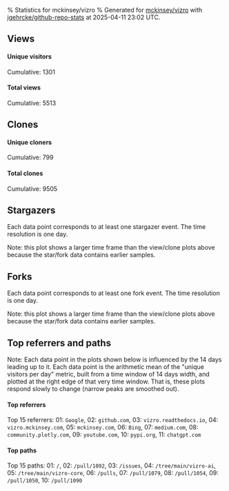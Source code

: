 % Statistics for mckinsey/vizro
% Generated for [mckinsey/vizro](https://github.com/mckinsey/vizro) with [jgehrcke/github-repo-stats](https://github.com/jgehrcke/github-repo-stats) at 2025-04-11 23:02 UTC.


## Views

#### Unique visitors
<div id="chart_views_unique" class="full-width-chart"></div>

Cumulative: 1301

#### Total views
<div id="chart_views_total" class="full-width-chart"></div>

Cumulative: 5513

<div class="pagebreak-for-print"> </div>

## Clones

#### Unique cloners
<div id="chart_clones_unique" class="full-width-chart"></div>

Cumulative: 799

#### Total clones
<div id="chart_clones_total" class="full-width-chart"></div>

Cumulative: 9505



<div class="pagebreak-for-print"> </div>



## Stargazers

Each data point corresponds to at least one stargazer event.
The time resolution is one day.

<div id="chart_stargazers" class="full-width-chart"></div>


Note: this plot shows a larger time frame than the view/clone plots above because the star/fork data contains earlier samples.



## Forks

Each data point corresponds to at least one fork event.
The time resolution is one day.

<div id="chart_forks" class="full-width-chart"></div>


Note: this plot shows a larger time frame than the view/clone plots above because the star/fork data contains earlier samples.



<div class="pagebreak-for-print"> </div>



## Top referrers and paths


Note: Each data point in the plots shown below is influenced by the 14 days
leading up to it. Each data point is the arithmetic mean of the "unique
visitors per day" metric, built from a time window of 14 days width, and
plotted at the right edge of that very time window. That is, these plots
respond slowly to change (narrow peaks are smoothed out).




#### Top referrers


<div id="chart_referrers_top_n_alltime" class="full-width-chart"></div>

Top 15 referrers: 01: `Google`, 02: `github.com`, 03: `vizro.readthedocs.io`, 04: `vizro.mckinsey.com`, 05: `mckinsey.com`, 06: `Bing`, 07: `medium.com`, 08: `community.plotly.com`, 09: `youtube.com`, 10: `pypi.org`, 11: `chatgpt.com`





#### Top paths


<div id="chart_paths_top_n_alltime" class="full-width-chart"></div>

Top 15 paths: 01: `/`, 02: `/pull/1092`, 03: `/issues`, 04: `/tree/main/vizro-ai`, 05: `/tree/main/vizro-core`, 06: `/pulls`, 07: `/pull/1079`, 08: `/pull/1054`, 09: `/pull/1050`, 10: `/pull/1090`


<script type="text/javascript">
    vegaEmbed('#chart_views_unique', {"$schema": "https://vega.github.io/schema/vega-lite/v4.17.0.json", "config": {"arc": {"fill": "#1b1e23"}, "area": {"fill": "#1b1e23"}, "axisBottom": {"domainColor": "#a9b4c4", "gridColor": "#a9b4c4", "labelColor": "#1b1e23", "labelFont": "relative-mono-11-pitch-pro, Menlo, monospace", "tickColor": "#a9b4c4", "titleColor": "#1b1e23", "titleFont": "relative-mono-11-pitch-pro, Menlo, monospace"}, "axisLeft": {"domainColor": "#a9b4c4", "gridColor": "#a9b4c4", "labelColor": "#1b1e23", "labelFont": "relative-mono-11-pitch-pro, Menlo, monospace", "tickColor": "#a9b4c4", "titleColor": "#1b1e23", "titleFont": "relative-mono-11-pitch-pro, Menlo, monospace"}, "axisX": {"grid": false}, "axisY": {"grid": false, "labelBound": true}, "background": "#FFFFFF", "group": {"fill": "#FFFFFF"}, "header": {"fontWeight": 400, "labelFont": "relative-mono-11-pitch-pro, Menlo, monospace", "titleFont": "relative-mono-11-pitch-pro, Menlo, monospace"}, "legend": {"labelFont": "relative-mono-11-pitch-pro, Menlo, monospace", "symbolSize": 200, "symbolType": "circle", "titleFont": "relative-mono-11-pitch-pro, Menlo, monospace"}, "line": {"color": "#1b1e23", "stroke": "#1b1e23"}, "path": {"stroke": "#1b1e23"}, "point": {"color": "#1b1e23", "cursor": "pointer", "filled": true, "size": 20}, "range": {"category": ["#85a2f7", "#ea9755", "#7eb36a", "#f07071", "#bc85d9", "#e587b6", "#a9b4c4", "#d4c05e", "#64b9c4"]}, "style": {"bar": {"fill": "#1b1e23"}, "text": {"font": "relative-mono-11-pitch-pro, Menlo, monospace", "fontWeight": 400}}, "symbol": {"shape": "circle"}, "title": {"anchor": "start", "font": "relative-mono-11-pitch-pro, Menlo, monospace", "fontWeight": 400}, "trail": {"color": "#1b1e23", "stroke": "#1b1e23"}, "view": {"stroke": null}}, "data": {"name": "data-add676ed03ed738b48b0563583672502"}, "datasets": {"data-add676ed03ed738b48b0563583672502": [{"time": "2025-03-27T00:00:00+00:00", "views_total": 95, "views_unique": 34}, {"time": "2025-03-28T00:00:00+00:00", "views_total": 418, "views_unique": 91}, {"time": "2025-03-29T00:00:00+00:00", "views_total": 66, "views_unique": 25}, {"time": "2025-03-30T00:00:00+00:00", "views_total": 46, "views_unique": 28}, {"time": "2025-03-31T00:00:00+00:00", "views_total": 384, "views_unique": 57}, {"time": "2025-04-01T00:00:00+00:00", "views_total": 305, "views_unique": 66}, {"time": "2025-04-02T00:00:00+00:00", "views_total": 520, "views_unique": 107}, {"time": "2025-04-03T00:00:00+00:00", "views_total": 646, "views_unique": 199}, {"time": "2025-04-04T00:00:00+00:00", "views_total": 510, "views_unique": 148}, {"time": "2025-04-05T00:00:00+00:00", "views_total": 149, "views_unique": 54}, {"time": "2025-04-06T00:00:00+00:00", "views_total": 89, "views_unique": 29}, {"time": "2025-04-07T00:00:00+00:00", "views_total": 435, "views_unique": 102}, {"time": "2025-04-08T00:00:00+00:00", "views_total": 427, "views_unique": 73}, {"time": "2025-04-09T00:00:00+00:00", "views_total": 672, "views_unique": 128}, {"time": "2025-04-10T00:00:00+00:00", "views_total": 484, "views_unique": 82}, {"time": "2025-04-11T00:00:00+00:00", "views_total": 267, "views_unique": 78}]}, "encoding": {"tooltip": [{"field": "views_unique", "format": ".1f", "title": "views (u)", "type": "quantitative"}, {"field": "time", "format": "%B %e, %Y", "title": "date", "type": "temporal"}], "x": {"axis": {"labelAngle": 25}, "field": "time", "scale": {"domain": ["2025-03-27", "2025-04-11"]}, "timeUnit": "yearmonthdate", "title": "date", "type": "temporal"}, "y": {"axis": {"values": [1, 10, 50, 100, 500, 1000, 5000, 10000]}, "field": "views_unique", "scale": {"domain": [0, 218.9], "type": "symlog", "zero": true}, "title": "unique views per day", "type": "quantitative"}}, "height": 200, "mark": {"point": true, "type": "line"}, "padding": 10, "width": "container"}, {"actions": false, "renderer": "svg"}).catch(console.error);
vegaEmbed('#chart_views_total', {"$schema": "https://vega.github.io/schema/vega-lite/v4.17.0.json", "config": {"arc": {"fill": "#1b1e23"}, "area": {"fill": "#1b1e23"}, "axisBottom": {"domainColor": "#a9b4c4", "gridColor": "#a9b4c4", "labelColor": "#1b1e23", "labelFont": "relative-mono-11-pitch-pro, Menlo, monospace", "tickColor": "#a9b4c4", "titleColor": "#1b1e23", "titleFont": "relative-mono-11-pitch-pro, Menlo, monospace"}, "axisLeft": {"domainColor": "#a9b4c4", "gridColor": "#a9b4c4", "labelColor": "#1b1e23", "labelFont": "relative-mono-11-pitch-pro, Menlo, monospace", "tickColor": "#a9b4c4", "titleColor": "#1b1e23", "titleFont": "relative-mono-11-pitch-pro, Menlo, monospace"}, "axisX": {"grid": false}, "axisY": {"grid": false, "labelBound": true}, "background": "#FFFFFF", "group": {"fill": "#FFFFFF"}, "header": {"fontWeight": 400, "labelFont": "relative-mono-11-pitch-pro, Menlo, monospace", "titleFont": "relative-mono-11-pitch-pro, Menlo, monospace"}, "legend": {"labelFont": "relative-mono-11-pitch-pro, Menlo, monospace", "symbolSize": 200, "symbolType": "circle", "titleFont": "relative-mono-11-pitch-pro, Menlo, monospace"}, "line": {"color": "#1b1e23", "stroke": "#1b1e23"}, "path": {"stroke": "#1b1e23"}, "point": {"color": "#1b1e23", "cursor": "pointer", "filled": true, "size": 20}, "range": {"category": ["#85a2f7", "#ea9755", "#7eb36a", "#f07071", "#bc85d9", "#e587b6", "#a9b4c4", "#d4c05e", "#64b9c4"]}, "style": {"bar": {"fill": "#1b1e23"}, "text": {"font": "relative-mono-11-pitch-pro, Menlo, monospace", "fontWeight": 400}}, "symbol": {"shape": "circle"}, "title": {"anchor": "start", "font": "relative-mono-11-pitch-pro, Menlo, monospace", "fontWeight": 400}, "trail": {"color": "#1b1e23", "stroke": "#1b1e23"}, "view": {"stroke": null}}, "data": {"name": "data-add676ed03ed738b48b0563583672502"}, "datasets": {"data-add676ed03ed738b48b0563583672502": [{"time": "2025-03-27T00:00:00+00:00", "views_total": 95, "views_unique": 34}, {"time": "2025-03-28T00:00:00+00:00", "views_total": 418, "views_unique": 91}, {"time": "2025-03-29T00:00:00+00:00", "views_total": 66, "views_unique": 25}, {"time": "2025-03-30T00:00:00+00:00", "views_total": 46, "views_unique": 28}, {"time": "2025-03-31T00:00:00+00:00", "views_total": 384, "views_unique": 57}, {"time": "2025-04-01T00:00:00+00:00", "views_total": 305, "views_unique": 66}, {"time": "2025-04-02T00:00:00+00:00", "views_total": 520, "views_unique": 107}, {"time": "2025-04-03T00:00:00+00:00", "views_total": 646, "views_unique": 199}, {"time": "2025-04-04T00:00:00+00:00", "views_total": 510, "views_unique": 148}, {"time": "2025-04-05T00:00:00+00:00", "views_total": 149, "views_unique": 54}, {"time": "2025-04-06T00:00:00+00:00", "views_total": 89, "views_unique": 29}, {"time": "2025-04-07T00:00:00+00:00", "views_total": 435, "views_unique": 102}, {"time": "2025-04-08T00:00:00+00:00", "views_total": 427, "views_unique": 73}, {"time": "2025-04-09T00:00:00+00:00", "views_total": 672, "views_unique": 128}, {"time": "2025-04-10T00:00:00+00:00", "views_total": 484, "views_unique": 82}, {"time": "2025-04-11T00:00:00+00:00", "views_total": 267, "views_unique": 78}]}, "encoding": {"tooltip": [{"field": "views_total", "format": ".1f", "title": "views (t)", "type": "quantitative"}, {"field": "time", "format": "%B %e, %Y", "title": "date", "type": "temporal"}], "x": {"axis": {"labelAngle": 25}, "field": "time", "scale": {"domain": ["2025-03-27", "2025-04-11"]}, "timeUnit": "yearmonthdate", "title": "date", "type": "temporal"}, "y": {"axis": {"values": [1, 10, 50, 100, 500, 1000, 5000, 10000]}, "field": "views_total", "scale": {"domain": [0, 739.2], "type": "symlog", "zero": true}, "title": "total views per day", "type": "quantitative"}}, "height": 200, "mark": {"point": true, "type": "line"}, "padding": 10, "width": "container"}, {"actions": false, "renderer": "svg"}).catch(console.error);
vegaEmbed('#chart_clones_unique', {"$schema": "https://vega.github.io/schema/vega-lite/v4.17.0.json", "config": {"arc": {"fill": "#1b1e23"}, "area": {"fill": "#1b1e23"}, "axisBottom": {"domainColor": "#a9b4c4", "gridColor": "#a9b4c4", "labelColor": "#1b1e23", "labelFont": "relative-mono-11-pitch-pro, Menlo, monospace", "tickColor": "#a9b4c4", "titleColor": "#1b1e23", "titleFont": "relative-mono-11-pitch-pro, Menlo, monospace"}, "axisLeft": {"domainColor": "#a9b4c4", "gridColor": "#a9b4c4", "labelColor": "#1b1e23", "labelFont": "relative-mono-11-pitch-pro, Menlo, monospace", "tickColor": "#a9b4c4", "titleColor": "#1b1e23", "titleFont": "relative-mono-11-pitch-pro, Menlo, monospace"}, "axisX": {"grid": false}, "axisY": {"grid": false, "labelBound": true}, "background": "#FFFFFF", "group": {"fill": "#FFFFFF"}, "header": {"fontWeight": 400, "labelFont": "relative-mono-11-pitch-pro, Menlo, monospace", "titleFont": "relative-mono-11-pitch-pro, Menlo, monospace"}, "legend": {"labelFont": "relative-mono-11-pitch-pro, Menlo, monospace", "symbolSize": 200, "symbolType": "circle", "titleFont": "relative-mono-11-pitch-pro, Menlo, monospace"}, "line": {"color": "#1b1e23", "stroke": "#1b1e23"}, "path": {"stroke": "#1b1e23"}, "point": {"color": "#1b1e23", "cursor": "pointer", "filled": true, "size": 20}, "range": {"category": ["#85a2f7", "#ea9755", "#7eb36a", "#f07071", "#bc85d9", "#e587b6", "#a9b4c4", "#d4c05e", "#64b9c4"]}, "style": {"bar": {"fill": "#1b1e23"}, "text": {"font": "relative-mono-11-pitch-pro, Menlo, monospace", "fontWeight": 400}}, "symbol": {"shape": "circle"}, "title": {"anchor": "start", "font": "relative-mono-11-pitch-pro, Menlo, monospace", "fontWeight": 400}, "trail": {"color": "#1b1e23", "stroke": "#1b1e23"}, "view": {"stroke": null}}, "data": {"name": "data-222f72a5668517c81a2aef200bd6f46f"}, "datasets": {"data-222f72a5668517c81a2aef200bd6f46f": [{"clones_total": 221, "clones_unique": 14, "time": "2025-03-27T00:00:00+00:00"}, {"clones_total": 741, "clones_unique": 62, "time": "2025-03-28T00:00:00+00:00"}, {"clones_total": 19, "clones_unique": 7, "time": "2025-03-29T00:00:00+00:00"}, {"clones_total": 3, "clones_unique": 3, "time": "2025-03-30T00:00:00+00:00"}, {"clones_total": 1185, "clones_unique": 88, "time": "2025-03-31T00:00:00+00:00"}, {"clones_total": 411, "clones_unique": 51, "time": "2025-04-01T00:00:00+00:00"}, {"clones_total": 748, "clones_unique": 109, "time": "2025-04-02T00:00:00+00:00"}, {"clones_total": 939, "clones_unique": 76, "time": "2025-04-03T00:00:00+00:00"}, {"clones_total": 1147, "clones_unique": 78, "time": "2025-04-04T00:00:00+00:00"}, {"clones_total": 45, "clones_unique": 10, "time": "2025-04-05T00:00:00+00:00"}, {"clones_total": 11, "clones_unique": 6, "time": "2025-04-06T00:00:00+00:00"}, {"clones_total": 661, "clones_unique": 73, "time": "2025-04-07T00:00:00+00:00"}, {"clones_total": 642, "clones_unique": 48, "time": "2025-04-08T00:00:00+00:00"}, {"clones_total": 1350, "clones_unique": 78, "time": "2025-04-09T00:00:00+00:00"}, {"clones_total": 1090, "clones_unique": 64, "time": "2025-04-10T00:00:00+00:00"}, {"clones_total": 292, "clones_unique": 32, "time": "2025-04-11T00:00:00+00:00"}]}, "encoding": {"tooltip": [{"field": "clones_unique", "format": ".1f", "title": "clones (u)", "type": "quantitative"}, {"field": "time", "format": "%B %e, %Y", "title": "date", "type": "temporal"}], "x": {"axis": {"labelAngle": 25}, "field": "time", "scale": {"domain": ["2025-03-27", "2025-04-11"]}, "timeUnit": "yearmonthdate", "title": "date", "type": "temporal"}, "y": {"axis": {"values": [1, 10, 50, 100, 500, 1000, 5000, 10000]}, "field": "clones_unique", "scale": {"domain": [0, 119.9], "type": "symlog", "zero": true}, "title": "unique clones per day", "type": "quantitative"}}, "height": 200, "mark": {"point": true, "type": "line"}, "padding": 10, "width": "container"}, {"actions": false, "renderer": "svg"}).catch(console.error);
vegaEmbed('#chart_clones_total', {"$schema": "https://vega.github.io/schema/vega-lite/v4.17.0.json", "config": {"arc": {"fill": "#1b1e23"}, "area": {"fill": "#1b1e23"}, "axisBottom": {"domainColor": "#a9b4c4", "gridColor": "#a9b4c4", "labelColor": "#1b1e23", "labelFont": "relative-mono-11-pitch-pro, Menlo, monospace", "tickColor": "#a9b4c4", "titleColor": "#1b1e23", "titleFont": "relative-mono-11-pitch-pro, Menlo, monospace"}, "axisLeft": {"domainColor": "#a9b4c4", "gridColor": "#a9b4c4", "labelColor": "#1b1e23", "labelFont": "relative-mono-11-pitch-pro, Menlo, monospace", "tickColor": "#a9b4c4", "titleColor": "#1b1e23", "titleFont": "relative-mono-11-pitch-pro, Menlo, monospace"}, "axisX": {"grid": false}, "axisY": {"grid": false, "labelBound": true}, "background": "#FFFFFF", "group": {"fill": "#FFFFFF"}, "header": {"fontWeight": 400, "labelFont": "relative-mono-11-pitch-pro, Menlo, monospace", "titleFont": "relative-mono-11-pitch-pro, Menlo, monospace"}, "legend": {"labelFont": "relative-mono-11-pitch-pro, Menlo, monospace", "symbolSize": 200, "symbolType": "circle", "titleFont": "relative-mono-11-pitch-pro, Menlo, monospace"}, "line": {"color": "#1b1e23", "stroke": "#1b1e23"}, "path": {"stroke": "#1b1e23"}, "point": {"color": "#1b1e23", "cursor": "pointer", "filled": true, "size": 20}, "range": {"category": ["#85a2f7", "#ea9755", "#7eb36a", "#f07071", "#bc85d9", "#e587b6", "#a9b4c4", "#d4c05e", "#64b9c4"]}, "style": {"bar": {"fill": "#1b1e23"}, "text": {"font": "relative-mono-11-pitch-pro, Menlo, monospace", "fontWeight": 400}}, "symbol": {"shape": "circle"}, "title": {"anchor": "start", "font": "relative-mono-11-pitch-pro, Menlo, monospace", "fontWeight": 400}, "trail": {"color": "#1b1e23", "stroke": "#1b1e23"}, "view": {"stroke": null}}, "data": {"name": "data-222f72a5668517c81a2aef200bd6f46f"}, "datasets": {"data-222f72a5668517c81a2aef200bd6f46f": [{"clones_total": 221, "clones_unique": 14, "time": "2025-03-27T00:00:00+00:00"}, {"clones_total": 741, "clones_unique": 62, "time": "2025-03-28T00:00:00+00:00"}, {"clones_total": 19, "clones_unique": 7, "time": "2025-03-29T00:00:00+00:00"}, {"clones_total": 3, "clones_unique": 3, "time": "2025-03-30T00:00:00+00:00"}, {"clones_total": 1185, "clones_unique": 88, "time": "2025-03-31T00:00:00+00:00"}, {"clones_total": 411, "clones_unique": 51, "time": "2025-04-01T00:00:00+00:00"}, {"clones_total": 748, "clones_unique": 109, "time": "2025-04-02T00:00:00+00:00"}, {"clones_total": 939, "clones_unique": 76, "time": "2025-04-03T00:00:00+00:00"}, {"clones_total": 1147, "clones_unique": 78, "time": "2025-04-04T00:00:00+00:00"}, {"clones_total": 45, "clones_unique": 10, "time": "2025-04-05T00:00:00+00:00"}, {"clones_total": 11, "clones_unique": 6, "time": "2025-04-06T00:00:00+00:00"}, {"clones_total": 661, "clones_unique": 73, "time": "2025-04-07T00:00:00+00:00"}, {"clones_total": 642, "clones_unique": 48, "time": "2025-04-08T00:00:00+00:00"}, {"clones_total": 1350, "clones_unique": 78, "time": "2025-04-09T00:00:00+00:00"}, {"clones_total": 1090, "clones_unique": 64, "time": "2025-04-10T00:00:00+00:00"}, {"clones_total": 292, "clones_unique": 32, "time": "2025-04-11T00:00:00+00:00"}]}, "encoding": {"tooltip": [{"field": "clones_total", "format": ".1f", "title": "clones (t)", "type": "quantitative"}, {"field": "time", "format": "%B %e, %Y", "title": "date", "type": "temporal"}], "x": {"axis": {"labelAngle": 25}, "field": "time", "scale": {"domain": ["2025-03-27", "2025-04-11"]}, "timeUnit": "yearmonthdate", "title": "date", "type": "temporal"}, "y": {"axis": {"values": [1, 10, 50, 100, 500, 1000, 5000, 10000]}, "field": "clones_total", "scale": {"domain": [0, 1485.0000000000002], "type": "symlog", "zero": true}, "title": "total clones per day", "type": "quantitative"}}, "height": 200, "mark": {"point": true, "type": "line"}, "padding": 10, "width": "container"}, {"actions": false, "renderer": "svg"}).catch(console.error);
vegaEmbed('#chart_stargazers', {"$schema": "https://vega.github.io/schema/vega-lite/v4.17.0.json", "config": {"arc": {"fill": "#1b1e23"}, "area": {"fill": "#1b1e23"}, "axisBottom": {"domainColor": "#a9b4c4", "gridColor": "#a9b4c4", "labelColor": "#1b1e23", "labelFont": "relative-mono-11-pitch-pro, Menlo, monospace", "tickColor": "#a9b4c4", "titleColor": "#1b1e23", "titleFont": "relative-mono-11-pitch-pro, Menlo, monospace"}, "axisLeft": {"domainColor": "#a9b4c4", "gridColor": "#a9b4c4", "labelColor": "#1b1e23", "labelFont": "relative-mono-11-pitch-pro, Menlo, monospace", "tickColor": "#a9b4c4", "titleColor": "#1b1e23", "titleFont": "relative-mono-11-pitch-pro, Menlo, monospace"}, "axisX": {"grid": false}, "axisY": {"grid": false}, "background": "#FFFFFF", "group": {"fill": "#FFFFFF"}, "header": {"fontWeight": 400, "labelFont": "relative-mono-11-pitch-pro, Menlo, monospace", "titleFont": "relative-mono-11-pitch-pro, Menlo, monospace"}, "legend": {"labelFont": "relative-mono-11-pitch-pro, Menlo, monospace", "symbolSize": 200, "symbolType": "circle", "titleFont": "relative-mono-11-pitch-pro, Menlo, monospace"}, "line": {"color": "#1b1e23", "stroke": "#1b1e23"}, "path": {"stroke": "#1b1e23"}, "point": {"color": "#1b1e23", "cursor": "pointer", "filled": true, "size": 50}, "range": {"category": ["#85a2f7", "#ea9755", "#7eb36a", "#f07071", "#bc85d9", "#e587b6", "#a9b4c4", "#d4c05e", "#64b9c4"]}, "style": {"bar": {"fill": "#1b1e23"}, "text": {"font": "relative-mono-11-pitch-pro, Menlo, monospace", "fontWeight": 400}}, "symbol": {"shape": "circle"}, "title": {"anchor": "start", "font": "relative-mono-11-pitch-pro, Menlo, monospace", "fontWeight": 400}, "trail": {"color": "#1b1e23", "stroke": "#1b1e23"}, "view": {"stroke": null}}, "data": {"name": "data-592aacfd12092dfd6ace95e101618d6f"}, "datasets": {"data-592aacfd12092dfd6ace95e101618d6f": [{"stars_cumulative": 4, "time": "2023-09-04T00:00:00+00:00"}, {"stars_cumulative": 7, "time": "2023-09-09T20:00:00+00:00"}, {"stars_cumulative": 10, "time": "2023-09-15T16:00:00+00:00"}, {"stars_cumulative": 354, "time": "2023-09-21T12:00:00+00:00"}, {"stars_cumulative": 1090, "time": "2023-09-27T08:00:00+00:00"}, {"stars_cumulative": 1418, "time": "2023-10-03T04:00:00+00:00"}, {"stars_cumulative": 1538, "time": "2023-10-09T00:00:00+00:00"}, {"stars_cumulative": 1588, "time": "2023-10-14T20:00:00+00:00"}, {"stars_cumulative": 1636, "time": "2023-10-20T16:00:00+00:00"}, {"stars_cumulative": 1688, "time": "2023-10-26T12:00:00+00:00"}, {"stars_cumulative": 1716, "time": "2023-11-01T08:00:00+00:00"}, {"stars_cumulative": 1746, "time": "2023-11-07T04:00:00+00:00"}, {"stars_cumulative": 1764, "time": "2023-11-13T00:00:00+00:00"}, {"stars_cumulative": 1813, "time": "2023-11-18T20:00:00+00:00"}, {"stars_cumulative": 1862, "time": "2023-11-24T16:00:00+00:00"}, {"stars_cumulative": 1884, "time": "2023-11-30T12:00:00+00:00"}, {"stars_cumulative": 1922, "time": "2023-12-06T08:00:00+00:00"}, {"stars_cumulative": 1962, "time": "2023-12-12T04:00:00+00:00"}, {"stars_cumulative": 2005, "time": "2023-12-18T00:00:00+00:00"}, {"stars_cumulative": 2021, "time": "2023-12-23T20:00:00+00:00"}, {"stars_cumulative": 2035, "time": "2023-12-29T16:00:00+00:00"}, {"stars_cumulative": 2061, "time": "2024-01-04T12:00:00+00:00"}, {"stars_cumulative": 2079, "time": "2024-01-10T08:00:00+00:00"}, {"stars_cumulative": 2093, "time": "2024-01-16T04:00:00+00:00"}, {"stars_cumulative": 2106, "time": "2024-01-22T00:00:00+00:00"}, {"stars_cumulative": 2118, "time": "2024-01-27T20:00:00+00:00"}, {"stars_cumulative": 2130, "time": "2024-02-02T16:00:00+00:00"}, {"stars_cumulative": 2195, "time": "2024-02-08T12:00:00+00:00"}, {"stars_cumulative": 2211, "time": "2024-02-14T08:00:00+00:00"}, {"stars_cumulative": 2220, "time": "2024-02-20T04:00:00+00:00"}, {"stars_cumulative": 2239, "time": "2024-02-26T00:00:00+00:00"}, {"stars_cumulative": 2251, "time": "2024-03-02T20:00:00+00:00"}, {"stars_cumulative": 2254, "time": "2024-03-08T16:00:00+00:00"}, {"stars_cumulative": 2263, "time": "2024-03-14T12:00:00+00:00"}, {"stars_cumulative": 2272, "time": "2024-03-20T08:00:00+00:00"}, {"stars_cumulative": 2280, "time": "2024-03-26T04:00:00+00:00"}, {"stars_cumulative": 2286, "time": "2024-04-01T00:00:00+00:00"}, {"stars_cumulative": 2297, "time": "2024-04-06T20:00:00+00:00"}, {"stars_cumulative": 2302, "time": "2024-04-12T16:00:00+00:00"}, {"stars_cumulative": 2305, "time": "2024-04-18T12:00:00+00:00"}, {"stars_cumulative": 2306, "time": "2024-04-24T08:00:00+00:00"}, {"stars_cumulative": 2321, "time": "2024-04-30T04:00:00+00:00"}, {"stars_cumulative": 2325, "time": "2024-05-06T00:00:00+00:00"}, {"stars_cumulative": 2335, "time": "2024-05-11T20:00:00+00:00"}, {"stars_cumulative": 2352, "time": "2024-05-17T16:00:00+00:00"}, {"stars_cumulative": 2381, "time": "2024-05-23T12:00:00+00:00"}, {"stars_cumulative": 2390, "time": "2024-05-29T08:00:00+00:00"}, {"stars_cumulative": 2395, "time": "2024-06-04T04:00:00+00:00"}, {"stars_cumulative": 2400, "time": "2024-06-10T00:00:00+00:00"}, {"stars_cumulative": 2408, "time": "2024-06-15T20:00:00+00:00"}, {"stars_cumulative": 2416, "time": "2024-06-21T16:00:00+00:00"}, {"stars_cumulative": 2422, "time": "2024-06-27T12:00:00+00:00"}, {"stars_cumulative": 2429, "time": "2024-07-03T08:00:00+00:00"}, {"stars_cumulative": 2442, "time": "2024-07-09T04:00:00+00:00"}, {"stars_cumulative": 2445, "time": "2024-07-15T00:00:00+00:00"}, {"stars_cumulative": 2452, "time": "2024-07-20T20:00:00+00:00"}, {"stars_cumulative": 2456, "time": "2024-07-26T16:00:00+00:00"}, {"stars_cumulative": 2534, "time": "2024-08-01T12:00:00+00:00"}, {"stars_cumulative": 2561, "time": "2024-08-07T08:00:00+00:00"}, {"stars_cumulative": 2568, "time": "2024-08-13T04:00:00+00:00"}, {"stars_cumulative": 2572, "time": "2024-08-19T00:00:00+00:00"}, {"stars_cumulative": 2578, "time": "2024-08-24T20:00:00+00:00"}, {"stars_cumulative": 2581, "time": "2024-08-30T16:00:00+00:00"}, {"stars_cumulative": 2587, "time": "2024-09-05T12:00:00+00:00"}, {"stars_cumulative": 2592, "time": "2024-09-11T08:00:00+00:00"}, {"stars_cumulative": 2596, "time": "2024-09-17T04:00:00+00:00"}, {"stars_cumulative": 2608, "time": "2024-09-23T00:00:00+00:00"}, {"stars_cumulative": 2621, "time": "2024-09-28T20:00:00+00:00"}, {"stars_cumulative": 2632, "time": "2024-10-04T16:00:00+00:00"}, {"stars_cumulative": 2639, "time": "2024-10-10T12:00:00+00:00"}, {"stars_cumulative": 2646, "time": "2024-10-16T08:00:00+00:00"}, {"stars_cumulative": 2655, "time": "2024-10-22T04:00:00+00:00"}, {"stars_cumulative": 2658, "time": "2024-10-28T00:00:00+00:00"}, {"stars_cumulative": 2667, "time": "2024-11-02T20:00:00+00:00"}, {"stars_cumulative": 2672, "time": "2024-11-08T16:00:00+00:00"}, {"stars_cumulative": 2694, "time": "2024-11-14T12:00:00+00:00"}, {"stars_cumulative": 2707, "time": "2024-11-20T08:00:00+00:00"}, {"stars_cumulative": 2710, "time": "2024-11-26T04:00:00+00:00"}, {"stars_cumulative": 2713, "time": "2024-12-02T00:00:00+00:00"}, {"stars_cumulative": 2717, "time": "2024-12-07T20:00:00+00:00"}, {"stars_cumulative": 2719, "time": "2024-12-13T16:00:00+00:00"}, {"stars_cumulative": 2723, "time": "2024-12-19T12:00:00+00:00"}, {"stars_cumulative": 2729, "time": "2024-12-25T08:00:00+00:00"}, {"stars_cumulative": 2735, "time": "2024-12-31T04:00:00+00:00"}, {"stars_cumulative": 2741, "time": "2025-01-06T00:00:00+00:00"}, {"stars_cumulative": 2746, "time": "2025-01-11T20:00:00+00:00"}, {"stars_cumulative": 2750, "time": "2025-01-17T16:00:00+00:00"}, {"stars_cumulative": 2754, "time": "2025-01-23T12:00:00+00:00"}, {"stars_cumulative": 2765, "time": "2025-01-29T08:00:00+00:00"}, {"stars_cumulative": 2775, "time": "2025-02-04T04:00:00+00:00"}, {"stars_cumulative": 2782, "time": "2025-02-10T00:00:00+00:00"}, {"stars_cumulative": 2793, "time": "2025-02-15T20:00:00+00:00"}, {"stars_cumulative": 2805, "time": "2025-02-21T16:00:00+00:00"}, {"stars_cumulative": 2814, "time": "2025-02-27T12:00:00+00:00"}, {"stars_cumulative": 2816, "time": "2025-03-05T08:00:00+00:00"}, {"stars_cumulative": 2820, "time": "2025-03-11T04:00:00+00:00"}, {"stars_cumulative": 2824, "time": "2025-03-17T00:00:00+00:00"}, {"stars_cumulative": 2830, "time": "2025-03-22T20:00:00+00:00"}, {"stars_cumulative": 2836, "time": "2025-03-28T16:00:00+00:00"}, {"stars_cumulative": 2863, "time": "2025-04-03T12:00:00+00:00"}, {"stars_cumulative": 2866, "time": "2025-04-09T08:00:00+00:00"}]}, "encoding": {"tooltip": [{"field": "stars_cumulative", "format": "d", "title": "stars", "type": "quantitative"}, {"field": "time", "format": "%B %e, %Y", "title": "date", "type": "temporal"}], "x": {"axis": {"labelAngle": 25}, "field": "time", "scale": {"domain": ["2023-09-04", "2025-04-11"]}, "timeUnit": "yearmonthdate", "title": "date", "type": "temporal"}, "y": {"field": "stars_cumulative", "scale": {"domain": [0, 3152.6000000000004], "zero": true}, "title": "stargazer count (cumulative)", "type": "quantitative"}}, "height": 300, "mark": {"point": true, "type": "line"}, "padding": 10, "width": "container"}, {"actions": false, "renderer": "svg"}).catch(console.error);
vegaEmbed('#chart_forks', {"$schema": "https://vega.github.io/schema/vega-lite/v4.17.0.json", "config": {"arc": {"fill": "#1b1e23"}, "area": {"fill": "#1b1e23"}, "axisBottom": {"domainColor": "#a9b4c4", "gridColor": "#a9b4c4", "labelColor": "#1b1e23", "labelFont": "relative-mono-11-pitch-pro, Menlo, monospace", "tickColor": "#a9b4c4", "titleColor": "#1b1e23", "titleFont": "relative-mono-11-pitch-pro, Menlo, monospace"}, "axisLeft": {"domainColor": "#a9b4c4", "gridColor": "#a9b4c4", "labelColor": "#1b1e23", "labelFont": "relative-mono-11-pitch-pro, Menlo, monospace", "tickColor": "#a9b4c4", "titleColor": "#1b1e23", "titleFont": "relative-mono-11-pitch-pro, Menlo, monospace"}, "axisX": {"grid": false}, "axisY": {"grid": false}, "background": "#FFFFFF", "group": {"fill": "#FFFFFF"}, "header": {"fontWeight": 400, "labelFont": "relative-mono-11-pitch-pro, Menlo, monospace", "titleFont": "relative-mono-11-pitch-pro, Menlo, monospace"}, "legend": {"labelFont": "relative-mono-11-pitch-pro, Menlo, monospace", "symbolSize": 200, "symbolType": "circle", "titleFont": "relative-mono-11-pitch-pro, Menlo, monospace"}, "line": {"color": "#1b1e23", "stroke": "#1b1e23"}, "path": {"stroke": "#1b1e23"}, "point": {"color": "#1b1e23", "cursor": "pointer", "filled": true, "size": 50}, "range": {"category": ["#85a2f7", "#ea9755", "#7eb36a", "#f07071", "#bc85d9", "#e587b6", "#a9b4c4", "#d4c05e", "#64b9c4"]}, "style": {"bar": {"fill": "#1b1e23"}, "text": {"font": "relative-mono-11-pitch-pro, Menlo, monospace", "fontWeight": 400}}, "symbol": {"shape": "circle"}, "title": {"anchor": "start", "font": "relative-mono-11-pitch-pro, Menlo, monospace", "fontWeight": 400}, "trail": {"color": "#1b1e23", "stroke": "#1b1e23"}, "view": {"stroke": null}}, "data": {"name": "data-e9140808d03a382f9347e0366eb779be"}, "datasets": {"data-e9140808d03a382f9347e0366eb779be": [{"forks_cumulative": 22.0, "time": "2023-09-26T00:00:00+00:00"}, {"forks_cumulative": 40.0, "time": "2023-10-01T13:00:00+00:00"}, {"forks_cumulative": 45.0, "time": "2023-10-07T02:00:00+00:00"}, {"forks_cumulative": 50.0, "time": "2023-10-12T15:00:00+00:00"}, {"forks_cumulative": 51.0, "time": "2023-10-18T04:00:00+00:00"}, {"forks_cumulative": 54.0, "time": "2023-10-23T17:00:00+00:00"}, {"forks_cumulative": 56.0, "time": "2023-10-29T06:00:00+00:00"}, {"forks_cumulative": 59.0, "time": "2023-11-03T19:00:00+00:00"}, {"forks_cumulative": 62.0, "time": "2023-11-14T21:00:00+00:00"}, {"forks_cumulative": 65.0, "time": "2023-11-25T23:00:00+00:00"}, {"forks_cumulative": 66.0, "time": "2023-12-01T12:00:00+00:00"}, {"forks_cumulative": 70.0, "time": "2023-12-07T01:00:00+00:00"}, {"forks_cumulative": 74.0, "time": "2023-12-12T14:00:00+00:00"}, {"forks_cumulative": 80.0, "time": "2023-12-18T03:00:00+00:00"}, {"forks_cumulative": 81.0, "time": "2023-12-29T05:00:00+00:00"}, {"forks_cumulative": 83.0, "time": "2024-01-03T18:00:00+00:00"}, {"forks_cumulative": 84.0, "time": "2024-01-09T07:00:00+00:00"}, {"forks_cumulative": 85.0, "time": "2024-01-14T20:00:00+00:00"}, {"forks_cumulative": 87.0, "time": "2024-02-06T00:00:00+00:00"}, {"forks_cumulative": 88.0, "time": "2024-02-22T15:00:00+00:00"}, {"forks_cumulative": 89.0, "time": "2024-03-15T19:00:00+00:00"}, {"forks_cumulative": 91.0, "time": "2024-03-21T08:00:00+00:00"}, {"forks_cumulative": 92.0, "time": "2024-03-26T21:00:00+00:00"}, {"forks_cumulative": 94.0, "time": "2024-04-06T23:00:00+00:00"}, {"forks_cumulative": 95.0, "time": "2024-04-12T12:00:00+00:00"}, {"forks_cumulative": 96.0, "time": "2024-04-23T14:00:00+00:00"}, {"forks_cumulative": 97.0, "time": "2024-04-29T03:00:00+00:00"}, {"forks_cumulative": 99.0, "time": "2024-05-04T16:00:00+00:00"}, {"forks_cumulative": 100.0, "time": "2024-05-21T07:00:00+00:00"}, {"forks_cumulative": 101.0, "time": "2024-05-26T20:00:00+00:00"}, {"forks_cumulative": 102.0, "time": "2024-06-01T09:00:00+00:00"}, {"forks_cumulative": 103.0, "time": "2024-06-12T11:00:00+00:00"}, {"forks_cumulative": 104.0, "time": "2024-06-18T00:00:00+00:00"}, {"forks_cumulative": 106.0, "time": "2024-07-04T15:00:00+00:00"}, {"forks_cumulative": 107.0, "time": "2024-07-15T17:00:00+00:00"}, {"forks_cumulative": 109.0, "time": "2024-08-01T08:00:00+00:00"}, {"forks_cumulative": 113.0, "time": "2024-08-06T21:00:00+00:00"}, {"forks_cumulative": 114.0, "time": "2024-09-20T05:00:00+00:00"}, {"forks_cumulative": 116.0, "time": "2024-09-25T18:00:00+00:00"}, {"forks_cumulative": 133.0, "time": "2024-10-01T07:00:00+00:00"}, {"forks_cumulative": 134.0, "time": "2024-10-12T09:00:00+00:00"}, {"forks_cumulative": 136.0, "time": "2024-10-17T22:00:00+00:00"}, {"forks_cumulative": 137.0, "time": "2024-10-23T11:00:00+00:00"}, {"forks_cumulative": 140.0, "time": "2024-10-29T00:00:00+00:00"}, {"forks_cumulative": 142.0, "time": "2024-12-06T19:00:00+00:00"}, {"forks_cumulative": 143.0, "time": "2024-12-23T10:00:00+00:00"}, {"forks_cumulative": 146.0, "time": "2025-01-03T12:00:00+00:00"}, {"forks_cumulative": 147.0, "time": "2025-01-09T01:00:00+00:00"}, {"forks_cumulative": 150.0, "time": "2025-01-20T03:00:00+00:00"}, {"forks_cumulative": 151.0, "time": "2025-02-05T18:00:00+00:00"}, {"forks_cumulative": 153.0, "time": "2025-02-11T07:00:00+00:00"}, {"forks_cumulative": 154.0, "time": "2025-02-16T20:00:00+00:00"}, {"forks_cumulative": 155.0, "time": "2025-02-22T09:00:00+00:00"}, {"forks_cumulative": 156.0, "time": "2025-02-27T22:00:00+00:00"}, {"forks_cumulative": 158.0, "time": "2025-03-11T00:00:00+00:00"}, {"forks_cumulative": 159.0, "time": "2025-03-22T02:00:00+00:00"}, {"forks_cumulative": 160.0, "time": "2025-03-27T15:00:00+00:00"}, {"forks_cumulative": 163.0, "time": "2025-04-02T04:00:00+00:00"}]}, "encoding": {"tooltip": [{"field": "forks_cumulative", "format": "d", "title": "forks", "type": "quantitative"}, {"field": "time", "format": "%B %e, %Y", "title": "date", "type": "temporal"}], "x": {"axis": {"labelAngle": 25}, "field": "time", "scale": {"domain": ["2023-09-04", "2025-04-11"]}, "timeUnit": "yearmonthdate", "title": "date", "type": "temporal"}, "y": {"field": "forks_cumulative", "scale": {"domain": [0, 179.3], "zero": true}, "title": "fork count (cumulative)", "type": "quantitative"}}, "height": 300, "mark": {"point": true, "type": "line"}, "padding": 10, "width": "container"}, {"actions": false, "renderer": "svg"}).catch(console.error);
vegaEmbed('#chart_referrers_top_n_alltime', {"$schema": "https://vega.github.io/schema/vega-lite/v4.17.0.json", "config": {"arc": {"fill": "#1b1e23"}, "area": {"fill": "#1b1e23"}, "axisBottom": {"domainColor": "#a9b4c4", "gridColor": "#a9b4c4", "labelColor": "#1b1e23", "labelFont": "relative-mono-11-pitch-pro, Menlo, monospace", "tickColor": "#a9b4c4", "titleColor": "#1b1e23", "titleFont": "relative-mono-11-pitch-pro, Menlo, monospace"}, "axisLeft": {"domainColor": "#a9b4c4", "gridColor": "#a9b4c4", "labelColor": "#1b1e23", "labelFont": "relative-mono-11-pitch-pro, Menlo, monospace", "tickColor": "#a9b4c4", "titleColor": "#1b1e23", "titleFont": "relative-mono-11-pitch-pro, Menlo, monospace"}, "axisX": {"grid": false}, "axisY": {"grid": false}, "background": "#FFFFFF", "group": {"fill": "#FFFFFF"}, "header": {"fontWeight": 400, "labelFont": "relative-mono-11-pitch-pro, Menlo, monospace", "titleFont": "relative-mono-11-pitch-pro, Menlo, monospace"}, "legend": {"labelFont": "relative-mono-11-pitch-pro, Menlo, monospace", "symbolSize": 200, "symbolType": "circle", "titleFont": "relative-mono-11-pitch-pro, Menlo, monospace"}, "line": {"color": "#1b1e23", "stroke": "#1b1e23"}, "path": {"stroke": "#1b1e23"}, "point": {"color": "#1b1e23", "cursor": "pointer", "filled": true, "size": 30}, "range": {"category": ["#85a2f7", "#ea9755", "#7eb36a", "#f07071", "#bc85d9", "#e587b6", "#a9b4c4", "#d4c05e", "#64b9c4"]}, "style": {"bar": {"fill": "#1b1e23"}, "text": {"font": "relative-mono-11-pitch-pro, Menlo, monospace", "fontWeight": 400}}, "symbol": {"shape": "circle"}, "title": {"anchor": "start", "font": "relative-mono-11-pitch-pro, Menlo, monospace", "fontWeight": 400}, "trail": {"color": "#1b1e23", "stroke": "#1b1e23"}, "view": {"stroke": null}}, "data": {"name": "data-31108bea97e1a25b2f4e9d21e9996b9d"}, "datasets": {"data-31108bea97e1a25b2f4e9d21e9996b9d": [{"referrer": "Google", "time": "2025-04-10T00:00:00+00:00", "views_unique": 198.0, "views_unique_norm": 14.142857142857142}, {"referrer": "Google", "time": "2025-04-11T00:00:00+00:00", "views_unique": 199.0, "views_unique_norm": 14.214285714285714}, {"referrer": "github.com", "time": "2025-04-10T00:00:00+00:00", "views_unique": 70.0, "views_unique_norm": 5.0}, {"referrer": "github.com", "time": "2025-04-11T00:00:00+00:00", "views_unique": 70.0, "views_unique_norm": 5.0}, {"referrer": "vizro.readthedocs.io", "time": "2025-04-10T00:00:00+00:00", "views_unique": 32.0, "views_unique_norm": 2.2857142857142856}, {"referrer": "vizro.readthedocs.io", "time": "2025-04-11T00:00:00+00:00", "views_unique": 33.0, "views_unique_norm": 2.357142857142857}, {"referrer": "vizro.mckinsey.com", "time": "2025-04-10T00:00:00+00:00", "views_unique": 17.0, "views_unique_norm": 1.2142857142857142}, {"referrer": "vizro.mckinsey.com", "time": "2025-04-11T00:00:00+00:00", "views_unique": 18.0, "views_unique_norm": 1.2857142857142858}, {"referrer": "mckinsey.com", "time": "2025-04-10T00:00:00+00:00", "views_unique": 15.0, "views_unique_norm": 1.0714285714285714}, {"referrer": "mckinsey.com", "time": "2025-04-11T00:00:00+00:00", "views_unique": 18.0, "views_unique_norm": 1.2857142857142858}, {"referrer": "Bing", "time": "2025-04-10T00:00:00+00:00", "views_unique": 10.0, "views_unique_norm": 0.7142857142857143}, {"referrer": "Bing", "time": "2025-04-11T00:00:00+00:00", "views_unique": 10.0, "views_unique_norm": 0.7142857142857143}, {"referrer": "medium.com", "time": "2025-04-10T00:00:00+00:00", "views_unique": 8.0, "views_unique_norm": 0.5714285714285714}, {"referrer": "medium.com", "time": "2025-04-11T00:00:00+00:00", "views_unique": null, "views_unique_norm": null}]}, "encoding": {"color": {"field": "referrer", "legend": {"direction": "vertical", "orient": "top", "title": "Legend:"}, "sort": {"field": "order"}, "type": "nominal"}, "tooltip": [{"field": "referrer", "type": "nominal"}, {"field": "views_unique_norm", "format": ".2f", "title": "views (14d mean)", "type": "quantitative"}, {"field": "time", "format": "%B %e, %Y", "title": "date", "type": "temporal"}], "x": {"axis": {"labelAngle": 25}, "field": "time", "scale": {"domain": ["2025-03-27", "2025-04-11"]}, "timeUnit": "yearmonthdate", "title": "date", "type": "temporal"}, "y": {"field": "views_unique_norm", "scale": {"domain": [0, 15.635714285714286], "type": "symlog", "zero": true}, "title": "unique visitors per day (mean from last 14 days)", "type": "quantitative"}}, "height": 300, "mark": {"point": true, "type": "line"}, "padding": 10, "width": "container"}, {"actions": false, "renderer": "svg"}).catch(console.error);
vegaEmbed('#chart_paths_top_n_alltime', {"$schema": "https://vega.github.io/schema/vega-lite/v4.17.0.json", "config": {"arc": {"fill": "#1b1e23"}, "area": {"fill": "#1b1e23"}, "axisBottom": {"domainColor": "#a9b4c4", "gridColor": "#a9b4c4", "labelColor": "#1b1e23", "labelFont": "relative-mono-11-pitch-pro, Menlo, monospace", "tickColor": "#a9b4c4", "titleColor": "#1b1e23", "titleFont": "relative-mono-11-pitch-pro, Menlo, monospace"}, "axisLeft": {"domainColor": "#a9b4c4", "gridColor": "#a9b4c4", "labelColor": "#1b1e23", "labelFont": "relative-mono-11-pitch-pro, Menlo, monospace", "tickColor": "#a9b4c4", "titleColor": "#1b1e23", "titleFont": "relative-mono-11-pitch-pro, Menlo, monospace"}, "axisX": {"grid": false}, "axisY": {"grid": false}, "background": "#FFFFFF", "group": {"fill": "#FFFFFF"}, "header": {"fontWeight": 400, "labelFont": "relative-mono-11-pitch-pro, Menlo, monospace", "titleFont": "relative-mono-11-pitch-pro, Menlo, monospace"}, "legend": {"labelFont": "relative-mono-11-pitch-pro, Menlo, monospace", "symbolSize": 200, "symbolType": "circle", "titleFont": "relative-mono-11-pitch-pro, Menlo, monospace"}, "line": {"color": "#1b1e23", "stroke": "#1b1e23"}, "path": {"stroke": "#1b1e23"}, "point": {"color": "#1b1e23", "cursor": "pointer", "filled": true, "size": 30}, "range": {"category": ["#85a2f7", "#ea9755", "#7eb36a", "#f07071", "#bc85d9", "#e587b6", "#a9b4c4", "#d4c05e", "#64b9c4"]}, "style": {"bar": {"fill": "#1b1e23"}, "text": {"font": "relative-mono-11-pitch-pro, Menlo, monospace", "fontWeight": 400}}, "symbol": {"shape": "circle"}, "title": {"anchor": "start", "font": "relative-mono-11-pitch-pro, Menlo, monospace", "fontWeight": 400}, "trail": {"color": "#1b1e23", "stroke": "#1b1e23"}, "view": {"stroke": null}}, "data": {"name": "data-28abfcf84138c04d192b0af16df6b0ea"}, "datasets": {"data-28abfcf84138c04d192b0af16df6b0ea": [{"path": "/", "time": "2025-04-10T00:00:00+00:00", "views_unique": 509, "views_unique_norm": 36.357142857142854}, {"path": "/", "time": "2025-04-11T00:00:00+00:00", "views_unique": 506, "views_unique_norm": 36.142857142857146}, {"path": "/pull/1092", "time": "2025-04-10T00:00:00+00:00", "views_unique": 52, "views_unique_norm": 3.7142857142857144}, {"path": "/pull/1092", "time": "2025-04-11T00:00:00+00:00", "views_unique": 53, "views_unique_norm": 3.7857142857142856}, {"path": "/issues", "time": "2025-04-10T00:00:00+00:00", "views_unique": 38, "views_unique_norm": 2.7142857142857144}, {"path": "/issues", "time": "2025-04-11T00:00:00+00:00", "views_unique": 34, "views_unique_norm": 2.4285714285714284}, {"path": "/tree/main/vizro-ai", "time": "2025-04-10T00:00:00+00:00", "views_unique": 37, "views_unique_norm": 2.642857142857143}, {"path": "/tree/main/vizro-ai", "time": "2025-04-11T00:00:00+00:00", "views_unique": 34, "views_unique_norm": 2.4285714285714284}, {"path": "/tree/main/vizro-core", "time": "2025-04-10T00:00:00+00:00", "views_unique": 28, "views_unique_norm": 2.0}, {"path": "/tree/main/vizro-core", "time": "2025-04-11T00:00:00+00:00", "views_unique": 28, "views_unique_norm": 2.0}, {"path": "/pulls", "time": "2025-04-10T00:00:00+00:00", "views_unique": 25, "views_unique_norm": 1.7857142857142858}, {"path": "/pulls", "time": "2025-04-11T00:00:00+00:00", "views_unique": 25, "views_unique_norm": 1.7857142857142858}, {"path": "/pull/1079", "time": "2025-04-10T00:00:00+00:00", "views_unique": 22, "views_unique_norm": 1.5714285714285714}, {"path": "/pull/1079", "time": "2025-04-11T00:00:00+00:00", "views_unique": 20, "views_unique_norm": 1.4285714285714286}]}, "encoding": {"color": {"field": "path", "legend": {"direction": "vertical", "orient": "top", "title": "Legend:"}, "sort": {"field": "order"}, "type": "nominal"}, "tooltip": [{"field": "path", "type": "nominal"}, {"field": "views_unique_norm", "format": ".2f", "title": "views (14d mean)", "type": "quantitative"}, {"field": "time", "format": "%B %e, %Y", "title": "date", "type": "temporal"}], "x": {"axis": {"labelAngle": 25}, "field": "time", "scale": {"domain": ["2025-03-27", "2025-04-11"]}, "timeUnit": "yearmonthdate", "title": "date", "type": "temporal"}, "y": {"field": "views_unique_norm", "scale": {"domain": [0, 39.99285714285714], "type": "symlog", "zero": true}, "title": "unique visitors per day (mean from last 14 days)", "type": "quantitative"}}, "height": 300, "mark": {"point": true, "type": "line"}, "padding": 10, "width": "container"}, {"actions": false, "renderer": "svg"}).catch(console.error);
    </script>